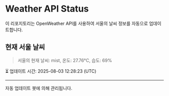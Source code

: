 
# Weather API Status

이 리포지토리는 OpenWeather API를 사용하여 서울의 날씨 정보를 자동으로 업데이트합니다.

## 현재 서울 날씨
> 서울의 현재 날씨: mist, 온도: 27.76°C, 습도: 69%

⏳ 업데이트 시간: 2025-08-03 12:28:23 (UTC)

---
자동 업데이트 봇에 의해 관리됩니다.
